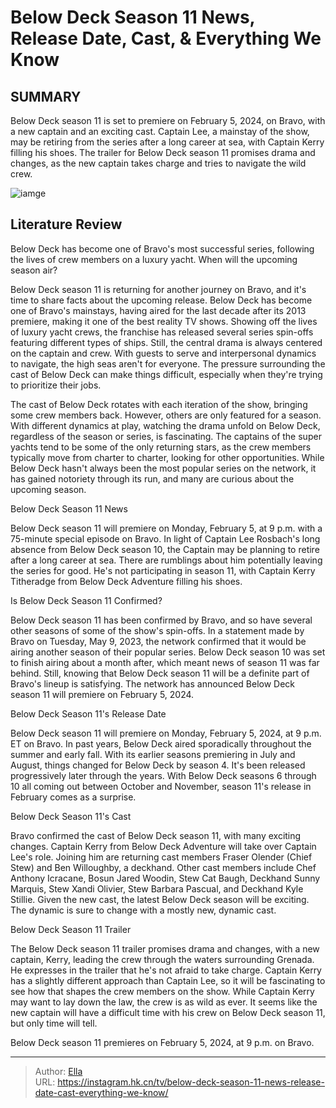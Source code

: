 # Below Deck Season 11 News, Release Date, Cast, &amp; Everything We Know


## SUMMARY 



  Below Deck season 11 is set to premiere on February 5, 2024, on Bravo, with a new captain and an exciting cast.   Captain Lee, a mainstay of the show, may be retiring from the series after a long career at sea, with Captain Kerry filling his shoes.   The trailer for Below Deck season 11 promises drama and changes, as the new captain takes charge and tries to navigate the wild crew.  

![iamge](https://static1.srcdn.com/wordpress/wp-content/uploads/2024/01/victoria-will-pub-retitled_-below-deck-season-11_-release-date-cast-trailer-everything-we-know.jpg)

## Literature Review

Below Deck has become one of Bravo&#39;s most successful series, following the lives of crew members on a luxury yacht. When will the upcoming season air?




Below Deck season 11 is returning for another journey on Bravo, and it&#39;s time to share facts about the upcoming release. Below Deck has become one of Bravo&#39;s mainstays, having aired for the last decade after its 2013 premiere, making it one of the best reality TV shows. Showing off the lives of luxury yacht crews, the franchise has released several series spin-offs featuring different types of ships. Still, the central drama is always centered on the captain and crew. With guests to serve and interpersonal dynamics to navigate, the high seas aren&#39;t for everyone. The pressure surrounding the cast of Below Deck can make things difficult, especially when they&#39;re trying to prioritize their jobs.




The cast of Below Deck rotates with each iteration of the show, bringing some crew members back. However, others are only featured for a season. With different dynamics at play, watching the drama unfold on Below Deck, regardless of the season or series, is fascinating. The captains of the super yachts tend to be some of the only returning stars, as the crew members typically move from charter to charter, looking for other opportunities. While Below Deck hasn&#39;t always been the most popular series on the network, it has gained notoriety through its run, and many are curious about the upcoming season.


 Below Deck Season 11 News 
          

Below Deck season 11 will premiere on Monday, February 5, at 9 p.m. with a 75-minute special episode on Bravo. In light of Captain Lee Rosbach&#39;s long absence from Below Deck season 10, the Captain may be planning to retire after a long career at sea. There are rumblings about him potentially leaving the series for good. He&#39;s not participating in season 11, with Captain Kerry Titheradge from Below Deck Adventure filling his shoes.






 Is Below Deck Season 11 Confirmed? 
          

Below Deck season 11 has been confirmed by Bravo, and so have several other seasons of some of the show&#39;s spin-offs. In a statement made by Bravo on Tuesday, May 9, 2023, the network confirmed that it would be airing another season of their popular series. Below Deck season 10 was set to finish airing about a month after, which meant news of season 11 was far behind. Still, knowing that Below Deck season 11 will be a definite part of Bravo&#39;s lineup is satisfying. The network has announced Below Deck season 11 will premiere on February 5, 2024.



 Below Deck Season 11&#39;s Release Date 
          




Below Deck season 11 will premiere on Monday, February 5, 2024, at 9 p.m. ET on Bravo. In past years, Below Deck aired sporadically throughout the summer and early fall. With its earlier seasons premiering in July and August, things changed for Below Deck by season 4. It&#39;s been released progressively later through the years. With Below Deck seasons 6 through 10 all coming out between October and November, season 11&#39;s release in February comes as a surprise.



 Below Deck Season 11&#39;s Cast 
          

Bravo confirmed the cast of Below Deck season 11, with many exciting changes. Captain Kerry from Below Deck Adventure will take over Captain Lee&#39;s role. Joining him are returning cast members Fraser Olender (Chief Stew) and Ben Willoughby, a deckhand. Other cast members include Chef Anthony Icracane, Bosun Jared Woodin, Stew Cat Baugh, Deckhand Sunny Marquis, Stew Xandi Olivier, Stew Barbara Pascual, and Deckhand Kyle Stillie. Given the new cast, the latest Below Deck season will be exciting. The dynamic is sure to change with a mostly new, dynamic cast.






 Below Deck Season 11 Trailer 

 

The Below Deck season 11 trailer promises drama and changes, with a new captain, Kerry, leading the crew through the waters surrounding Grenada. He expresses in the trailer that he&#39;s not afraid to take charge. Captain Kerry has a slightly different approach than Captain Lee, so it will be fascinating to see how that shapes the crew members on the show. While Captain Kerry may want to lay down the law, the crew is as wild as ever. It seems like the new captain will have a difficult time with his crew on Below Deck season 11, but only time will tell.



Below Deck season 11 premieres on February 5, 2024, at 9 p.m. on Bravo.









---

> Author: [Ella](https://instagram.hk.cn/)  
> URL: https://instagram.hk.cn/tv/below-deck-season-11-news-release-date-cast-everything-we-know/  

